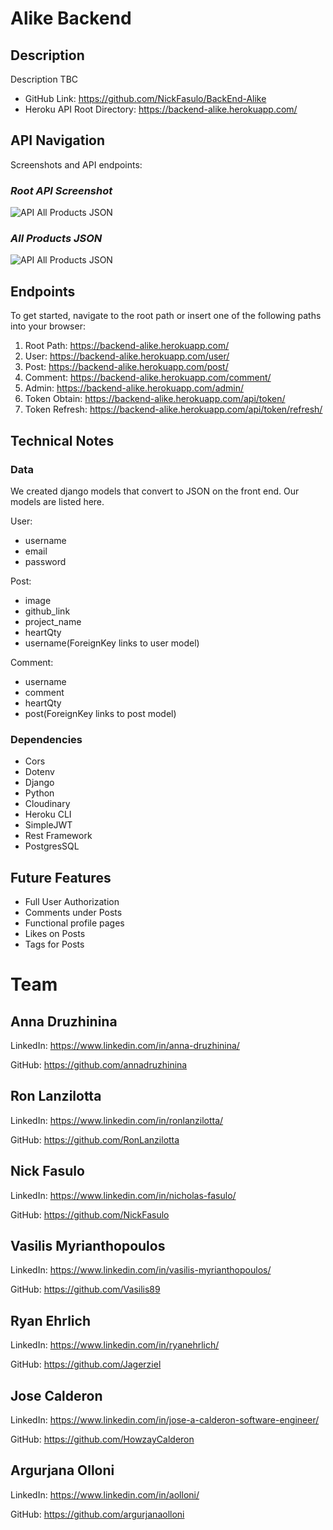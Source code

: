 # Alike Backend

## Description

Description TBC

- GitHub Link: https://github.com/NickFasulo/BackEnd-Alike
- Heroku API Root Directory: https://backend-alike.herokuapp.com/

## API Navigation

Screenshots and API endpoints:

### **_Root API Screenshot_**

![API All Products  JSON](./images/RM_Screenshot2.png)

### **_All Products JSON_**

![API All Products  JSON](./images/RM_Screenshot1.png)

## Endpoints

To get started, navigate to the root path or insert one of the following paths into your browser:

1. Root Path: https://backend-alike.herokuapp.com/
2. User: https://backend-alike.herokuapp.com/user/
3. Post: https://backend-alike.herokuapp.com/post/
4. Comment: https://backend-alike.herokuapp.com/comment/
5. Admin: https://backend-alike.herokuapp.com/admin/
6. Token Obtain: https://backend-alike.herokuapp.com/api/token/
7. Token Refresh: https://backend-alike.herokuapp.com/api/token/refresh/

## Technical Notes

### Data

We created django models that convert to JSON on the front end. Our models are listed here.

User:

- username
- email
- password

Post:

- image
- github_link
- project_name
- heartQty
- username(ForeignKey links to user model)

Comment:

- username
- comment
- heartQty
- post(ForeignKey links to post model)

### Dependencies

- Cors
- Dotenv
- Django
- Python
- Cloudinary
- Heroku CLI
- SimpleJWT
- Rest Framework
- PostgresSQL

## Future Features

- Full User Authorization
- Comments under Posts
- Functional profile pages
- Likes on Posts
- Tags for Posts

# Team

## **Anna Druzhinina**

LinkedIn: https://www.linkedin.com/in/anna-druzhinina/

GitHub: https://github.com/annadruzhinina

## **Ron Lanzilotta**

LinkedIn: https://www.linkedin.com/in/ronlanzilotta/

GitHub: https://github.com/RonLanzilotta

## **Nick Fasulo**

LinkedIn: https://www.linkedin.com/in/nicholas-fasulo/

GitHub: https://github.com/NickFasulo

## **Vasilis Myrianthopoulos**

LinkedIn: https://www.linkedin.com/in/vasilis-myrianthopoulos/

GitHub: https://github.com/Vasilis89

## **Ryan Ehrlich**

LinkedIn: https://www.linkedin.com/in/ryanehrlich/

GitHub: https://github.com/Jagerziel

## **Jose Calderon**

LinkedIn: https://www.linkedin.com/in/jose-a-calderon-software-engineer/

GitHub: https://github.com/HowzayCalderon

## **Argurjana Olloni**

LinkedIn: https://www.linkedin.com/in/aolloni/

GitHub: https://github.com/argurjanaolloni
